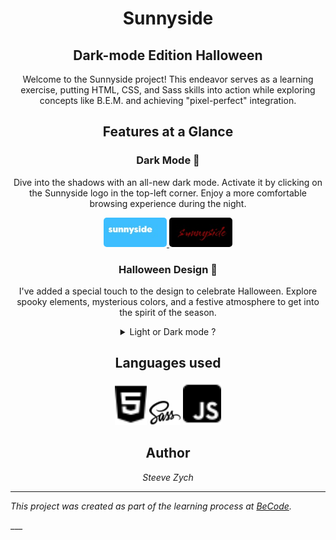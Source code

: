 <div align="center">
    <h1>Sunnyside</h1>
    <h2>Dark-mode Edition Halloween</h2>
    <p>
        Welcome to the Sunnyside project! This endeavor serves as a learning exercise, putting HTML, CSS, and Sass skills into action while exploring concepts like B.E.M. and achieving "pixel-perfect" integration.
    </p>
</div>
<section align="center">
    <h2>Features at a Glance</h2>
    <article>
        <h3>Dark Mode 🌙</h3>
        <p>
            Dive into the shadows with an all-new dark mode. Activate it by clicking on the Sunnyside logo in the top-left corner. Enjoy a more comfortable browsing experience during the night.
        </p>
        <a href="https://656750eea7166822d852747c--incomparable-nasturtium-e8bf0e.netlify.app/">
            <img src="assets/img/screen/logo-light.jpg" style="max-width: 20%;border-radius: 5px;" alt="" />
        </a>
        <a href="https://656750eea7166822d852747c--incomparable-nasturtium-e8bf0e.netlify.app/">
            <img src="assets/img/screen/logo-dark.jpg" style="max-width: 20%; border-radius: 5px;" alt="" />
        </a>
    </article>
    <article>
        <h3>Halloween Design 🎃</h3>
        <p>
            I've added a special touch to the design to celebrate Halloween. Explore spooky elements, mysterious colors, and a festive atmosphere to get into the spirit of the season.
        </p>
    </article>
</section>
<section align="center">
    <details align="center">
        <summary >
          Light or Dark mode ? 
        </summary>
        <p>
            Change the design by clicking on the "Sunnyside" logo.
        </p>
        <p dir="auto">
          <a href="https://656750eea7166822d852747c--incomparable-nasturtium-e8bf0e.netlify.app/">
            <img src="assets/img/screen/screen-shot-light.jpg" style="max-width: 40%;border-radius: 5px;" alt="" />
          </a>
            <a href="https://656750eea7166822d852747c--incomparable-nasturtium-e8bf0e.netlify.app/">
                <img src="assets/img/screen/screen-shot-dark.jpg" style="max-width: 40%; border-radius: 5px;" alt="" />
            </a>
        </p>
    </details>
</section>
<section align="center">
    <h2>Languages used</h2>
    <img src="assets/img/icons/html5.svg" alt="Html Icon" style="color: #f36c12; width: 10%;">
    <img src="assets/img/icons/sass.svg" alt="Sass Icon" style="color: #f36c12; width: 10%;">
    <img src="assets/img/icons/square-js.svg" alt="JavaScript Icon" style="color: #f36c12; width: 12%;">
</section>
<section align="center">
    <h2>Author</h2>
    <cite>Steeve Zych </cite>
    <a href="https://github.com/steeve0403" style="display: flex; justify-content: center">
        <i class="fa-brands fa-github-alt fa-2x"></i>
    </a>
</section>

---

*This project was created as part of the learning process at [BeCode](https://becode.org/).*
<link rel="stylesheet" href="https://cdnjs.cloudflare.com/ajax/libs/font-awesome/6.0.0/css/all.min.css" integrity="sha512-..." crossorigin="anonymous" />
___




